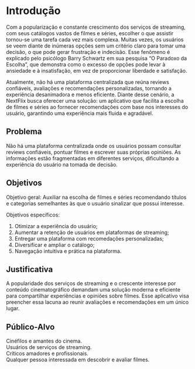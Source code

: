 # Introdução

Com a popularização e constante crescimento dos serviços de streaming, com seus catálogos vastos de filmes e séries, escolher o que assistir tornou-se uma tarefa cada vez mais complexa. Muitas vezes, os usuários se veem diante de inúmeras opções sem um critério claro para tomar uma decisão, o que pode gerar frustração e indecisão. Esse fenômeno é explicado pelo psicólogo Barry Schwartz em sua pesquisa “O Paradoxo da Escolha”, que demonstra como o excesso de opções pode levar à ansiedade e à insatisfação, em vez de proporcionar liberdade e satisfação.

Atualmente, não há uma plataforma centralizada que reúna reviews confiáveis, avaliações e recomendações personalizadas, tornando a experiência desanimadora e menos eficiente. Diante desse cenário, a NextFlix busca oferecer uma solução: um aplicativo que facilita a escolha de filmes e séries ao fornecer recomendações com base nos interesses do usuário, garantindo uma experiência mais fluida e agradável.

## Problema
Não há uma plataforma centralizada onde os usuários possam consultar reviews confiáveis, pontuar filmes e escrever suas próprias opiniões. As informações estão fragmentadas em diferentes serviços, dificultando a experiência do usuário na tomada de decisão.

## Objetivos

Objetivo geral: 
Auxiliar na escolha de filmes e séries recomendando títulos e categorias semelhantes às que o usuário sinalizar que possui interesse.

Objetivos específicos:

1. Otimizar a experiência do usuário;
2. Aumentar a retenção de usuários em plataformas de streaming;
3. Entregar uma plataforma com recomedações personalizadas;
4. Diversificar e ampliar o catálogo;
5. Navegação intuitiva e prática na plataforma.

## Justificativa

A popularidade dos serviços de streaming e o crescente interesse por conteúdo cinematográfico demandam uma solução moderna e eficiente para compartilhar experiências e opiniões sobre filmes. Esse aplicativo visa preencher essa lacuna ao reunir avaliações e recomendações em um único lugar.

## Público-Alvo

Cinéfilos e amantes do cinema. <br>
Usuários de serviços de streaming. <br>
Críticos amadores e profissionais. <br>
Qualquer pessoa interessada em descobrir e avaliar filmes.

